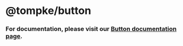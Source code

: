 # @tompke/button

### For documentation, please visit our [Button documentation page](https://animated-doodle-g3kyvlm.pages.github.io/components/button/).

